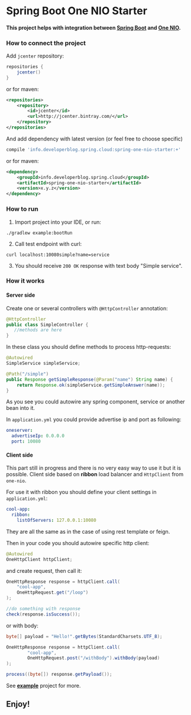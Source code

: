 # Spring Boot One NIO Starter

#### This project helps with integration between [Spring Boot](https://projects.spring.io/spring-boot/) and [One NIO](https://github.com/odnoklassniki/one-nio).

### How to connect the project

Add `jcenter` repository:
```groovy
repositories {
    jcenter()
}
```

or for maven:
```xml
<repositories>
    <repository>
        <id>jcenter</id>
        <url>http://jcenter.bintray.com/</url>
    </repository>
</repositories>
```

And add dependency with latest version (or feel free to choose specific)
```groovy
compile 'info.developerblog.spring.cloud:spring-one-nio-starter:+'
```

or for maven:
```xml
<dependency>
    <groupId>info.developerblog.spring.cloud</groupId>
    <artifactId>spring-one-nio-starter</artifactId>
    <version>x.y.z</version>
</dependency>
```

### How to run

1. Import project into your IDE, or run:

```
./gradlew example:bootRun
```

2. Call test endpoint with curl:

```
curl localhost:10080simple?name=service
```

3. You should receive `200 OK` response with text body "Simple service".

### How it works

#### Server side

Create one or several controllers with `@HttpController` annotation:
```java
@HttpController
public class SimpleController {
   //methods are here
}
```

In these class you should define methods to process http-requests:
```java
@Autowired
SimpleService simpleService;

@Path("/simple")
public Response getSimpleResponse(@Param("name") String name) {
    return Response.ok(simpleService.getSimpleAnswer(name));
}
```

As you see you could autowire any spring component, service or another bean into it.

In `application.yml` you could provide advertise ip and port as following:
```yaml
oneserver:
  advertiseIp: 0.0.0.0
  port: 10080
```

#### Client side

This part still in progress and there is no very easy way to use it but it is possible.
Client side based on **ribbon** load balancer and `HttpClient` from `one-nio`.

For use it with ribbon you should define your client settings in `application.yml`:
```yaml
cool-app:
  ribbon:
    listOfServers: 127.0.0.1:10080
```

They are all the same as in the case of using rest template or feign.

Then in your code you should autowire specific http client:
```java
@Autowired
OneHttpClient httpClient;
```

and create request, then call it:
```java
OneHttpResponse response = httpClient.call(
	"cool-app",
	OneHttpRequest.get("/loop")
);

//do something with response
check(response.isSuccess());
```

or with body:
```java
byte[] payload = "Hello!".getBytes(StandardCharsets.UTF_8);

OneHttpResponse response = httpClient.call(
        "cool-app",
        OneHttpRequest.post("/withBody").withBody(payload)
);

process((byte[]) response.getPayload());
```

See **[example](https://github.com/aatarasoff/spring-one-nio/tree/master/example)** project for more.

## Enjoy!
